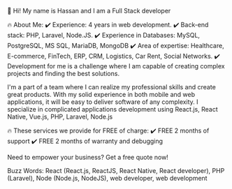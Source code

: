 🚀 Hi! My name is Hassan and I am a Full Stack developer

🔥 About Me:
✔️ Experience: 4 years in web development.
✔️ Back-end stack: PHP, Laravel, Node.JS.
✔️ Experience in Databases: MySQL, PostgreSQL, MS SQL, MariaDB, MongoDB
✔️ Area of expertise: Healthcare, E-commerce, FinTech, ERP, CRM, Logistics, Car Rent, Social Networks.
✔️ Development for me is a challenge where I am capable of creating complex projects and finding the best solutions.

I'm a part of a team where I can realize my professional skills and create great products. With my solid experience in both mobile and web applications, it will be easy to deliver software of any complexity. I specialize in complicated applications development using React.js, React Native, Vue.js, PHP, Laravel, Node.js

🔥 These services we provide for FREE of charge:
✔️ FREE 2 months of support
✔️ FREE 2 months of warranty and debugging

Need to empower your business? Get a free quote now!

Buzz Words: React (React.js, ReactJS, React Native, React developer), PHP (Laravel), Node (Node.js, NodeJS), web developer, web development
